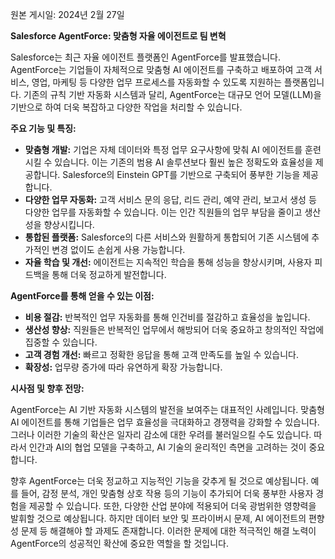 원본 게시일: 2024년 2월 27일

**Salesforce AgentForce: 맞춤형 자율 에이전트로 팀 변혁**

Salesforce는 최근 자율 에이전트 플랫폼인 AgentForce를 발표했습니다.  AgentForce는 기업들이 자체적으로 맞춤형 AI 에이전트를 구축하고 배포하여 고객 서비스, 영업, 마케팅 등 다양한 업무 프로세스를 자동화할 수 있도록 지원하는 플랫폼입니다.  기존의 규칙 기반 자동화 시스템과 달리, AgentForce는 대규모 언어 모델(LLM)을 기반으로 하여 더욱 복잡하고 다양한 작업을 처리할 수 있습니다.

**주요 기능 및 특징:**

* **맞춤형 개발:**  기업은 자체 데이터와 특정 업무 요구사항에 맞춰 AI 에이전트를 훈련시킬 수 있습니다.  이는 기존의 범용 AI 솔루션보다 훨씬 높은 정확도와 효율성을 제공합니다.  Salesforce의 Einstein GPT를 기반으로 구축되어 풍부한 기능을 제공합니다.
* **다양한 업무 자동화:** 고객 서비스 문의 응답, 리드 관리, 예약 관리, 보고서 생성 등 다양한 업무를 자동화할 수 있습니다.  이는 인간 직원들의 업무 부담을 줄이고 생산성을 향상시킵니다.
* **통합된 플랫폼:** Salesforce의 다른 서비스와 원활하게 통합되어 기존 시스템에 추가적인 변경 없이도 손쉽게 사용 가능합니다.
* **자율 학습 및 개선:**  에이전트는 지속적인 학습을 통해 성능을 향상시키며, 사용자 피드백을 통해 더욱 정교하게 발전합니다.

**AgentForce를 통해 얻을 수 있는 이점:**

* **비용 절감:** 반복적인 업무 자동화를 통해 인건비를 절감하고 효율성을 높입니다.
* **생산성 향상:** 직원들은 반복적인 업무에서 해방되어 더욱 중요하고 창의적인 작업에 집중할 수 있습니다.
* **고객 경험 개선:** 빠르고 정확한 응답을 통해 고객 만족도를 높일 수 있습니다.
* **확장성:**  업무량 증가에 따라 유연하게 확장 가능합니다.


**시사점 및 향후 전망:**

AgentForce는 AI 기반 자동화 시스템의 발전을 보여주는 대표적인 사례입니다.  맞춤형 AI 에이전트를 통해 기업들은 업무 효율성을 극대화하고 경쟁력을 강화할 수 있습니다.  그러나 이러한 기술의 확산은 일자리 감소에 대한 우려를 불러일으킬 수도 있습니다. 따라서 인간과 AI의 협업 모델을 구축하고, AI 기술의 윤리적인 측면을 고려하는 것이 중요합니다.

향후 AgentForce는 더욱 정교하고 지능적인 기능을 갖추게 될 것으로 예상됩니다.  예를 들어, 감정 분석, 개인 맞춤형 상호 작용 등의 기능이 추가되어 더욱 풍부한 사용자 경험을 제공할 수 있습니다.  또한, 다양한 산업 분야에 적용되어 더욱 광범위한 영향력을 발휘할 것으로 예상됩니다.  하지만  데이터 보안 및 프라이버시 문제,  AI 에이전트의 편향성 문제 등 해결해야 할 과제도 존재합니다.  이러한 문제에 대한 적극적인 해결 노력이 AgentForce의 성공적인 확산에 중요한 역할을 할 것입니다.